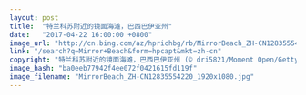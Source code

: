 ```yaml
---
layout: post
title:  "特兰科苏附近的镜面海滩，巴西巴伊亚州"
date:   "2017-04-22 16:00:00 +0800"
image_url: "http://cn.bing.com/az/hprichbg/rb/MirrorBeach_ZH-CN12835554220_1920x1080.jpg"
link: "/search?q=Mirror+Beach&form=hpcapt&mkt=zh-cn"
copyright: "特兰科苏附近的镜面海滩，巴西巴伊亚州 (© dri5821/Moment Open/Getty Images)"
image_hash: "ba0eeb77942f4ee072f0421615fd119f"
image_filename: "MirrorBeach_ZH-CN12835554220_1920x1080.jpg"
---
```

